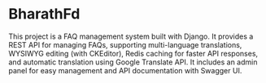 # BharathFd
This project is a FAQ management system built with Django. It provides a REST API for managing FAQs, supporting multi-language translations, WYSIWYG editing (with CKEditor), Redis caching for faster API responses, and automatic translation using Google Translate API. It includes an admin panel for easy management and API documentation with Swagger UI.

